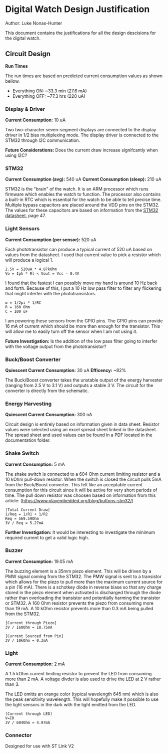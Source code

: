# Digital Watch Design Justification

Author: Luke Nonas-Hunter

This document contains the justifications for all the design descisions for the digital watch.

## Circuit Design

**Run Times**

The run times are based on predicted current consumption values as shown bellow.

- Everything ON: ~33.3 min (27.6 mA)
- Everything OFF: ~77.3 hrs (220 uA)

### Display & Driver

**Current Consumption:** 10 uA

Two two-character seven-segment displays are connected to the display driver in 1/2 bias multiplexing mode. The display driver is connected to the STM32 through I2C communication. 

**Future Considerations:** Does the current draw increase signifcantly when using I2C? 

### STM32

**Current Consumption (avg):** 540 uA
**Current Consumption (sleep):** 210 uA

STM32 is the "brain" of the watch. It is an ARM processor which runs firmware which enables the watch to function. The processor also contains a built-in RTC which is essential for the watch to be able to tell precise time. Multiple bypass capacitors are placed around the VDD pins on the STM32. The values for these capacitors are based on information from the [STM32 datasheet](https://www.st.com/content/ccc/resource/technical/document/datasheet/9a/75/bd/16/0f/fd/49/19/DM00108219.pdf/files/DM00108219.pdf/jcr:content/translations/en.DM00108219.pdf), page 47.

### Light Sensors

**Current Consumption (per sensor):** 520 uA

Each phototransistor can produce a typical current of 520 uA based on values from the datasheet. I used that current value to pick a resistor which will produce a logical 1.

```
2.5V = 520uA * 4.87kOhm
Vo = Iph * Rl < Vout = Vcc - 0.4V
```

I found that the fastest I can possibly move my hand is around 10 Hz back and forth. Because of this, I put a 10 Hz low pass filter to filter any flickering that might interfer with the phototransistors.

```
w = 1/2pi * 1/RC
R = 160 Ohm
C = 100 uF
```

I am powering these sensors from the GPIO pins. The GPIO pins can provide 16 mA of current which should be more than enough for the transistor. This will allow me to easily turn off the sensor when I am not using it. 

**Future Investigation:** Is the addition of the low pass filter going to interfer with the voltage output from the phototransistor?


### Buck/Boost Converter

**Quiescent Current Consumption:** 30 uA
**Efficency:** ~82%

The Buck/Boost converter takes the unstable output of the energy harvester \(ranging from 2.5 V to 3.1 V\) and outputs a stable 3 V. The circuit for the converter is directly from the schematic.

### Energy Harvesting

**Quiescent Current Consumption:** 300 nA

Circuit design is entirely based on information given in data sheet. Resistor values were selected using an excel spread sheet linked in the datasheet. The spread sheet and used values can be found in a PDF located in the documentation folder.

### Shake Switch

**Current Consumption:** 5 mA

The shake switch is connected to a 604 Ohm current limiting resistor and a 10 kOhm pull-down resistor. When the switch is closed the circuit pulls 5mA from the Buck/Boost converter. This felt like an acceptable current consumption for this circuit since it will be active for very short periods of time. The pull down resistor was choosen based on information from this article: (https://www.playembedded.org/blog/buttons-stm32/)

```
[Total Current Draw]
1/Req = 1/R1 + 1/R2
Req = 569.59Ohm
3V / Req = 5.27mA
```

**Further Investigation:** It would be interesting to investigate the minimum required current to get a valid logic high.

### Buzzer

**Current Consumption:** 19.05 mA

The buzzing element is a 35mm piezo element. This will be driven by a PMW signal coming from the STM32. The PMW signal is sent to a transistor which allows for the piezo to pull more than the maximum current source for a pin (16 mA). There is a schotkey diode in reverse biase so that any charge stored in the piezo element when activated is discharged through the diode rather than overloading the transistor and potentially harming the transistor or STM32. A 160 Ohm resistor prevents the piezo from consuming more than 19 mA. A 10 kOhm resistor prevents more than 0.3 mA being pulled from the STM32.

```
[Current through Piezo]
3V / 160Ohm = 18.75mA

[Current Sourced from Pin]
3V / 10kOhm = 0.3mA
```

### Light

**Current Consumption:** 2 mA

A 1.5 kOhm current limiting resistor to prevent the LED from consuming more than 2 mA. A voltage divder is also used to drive the LED at 2 V rather than 3.

The LED omitts an orange color (typical wavelength 645 nm) which is also the peak sensitivity wavelength. This will hopefully make it possible to use the light sensors in the dark with the light emitted from the LED.

```
[Current through LED]
V=IR
3V / 604Ohm = 4.97mA
```

### Connector

Designed for use with ST Link V2

